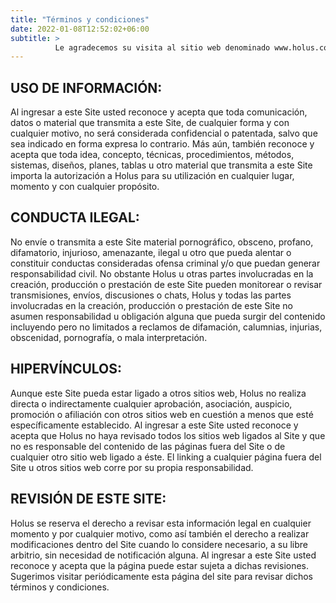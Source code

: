 ```yaml
---
title: "Términos y condiciones"
date: 2022-01-08T12:52:02+06:00
subtitle: >
          Le agradecemos su visita al sitio web denominado www.holus.com.ar (en adelante, el “Site”), el cual es operado y de propiedad de holus. Al acceder al Site usted reconoce y acepta los siguientes términos y condiciones (en adelante, los “Términos y Condiciones”). De no estar de acuerdo con los Términos y Condiciones, le recomendamos NO UTILIZAR este Site. La información legal se aplica a todas las páginas que se desprenden del Site, a menos que esté explícitamente se especifique lo contrario. Se encuentra a su disposición nuestro centro de atención al cliente holus (en adelante, el “Centro de Atención al Cliente”). Los datos de contacto del Centro de Atención al Cliente los encontrará más adelante dentro del presente.
---
```

## USO DE INFORMACIÓN:
Al ingresar a este Site usted reconoce y acepta que toda comunicación, datos o material que transmita a este Site, de cualquier forma y con cualquier motivo, no será considerada confidencial o patentada, salvo que sea indicado en forma expresa lo contrario. Más aún, también reconoce y acepta que toda idea, concepto, técnicas, procedimientos, métodos, sistemas, diseños, planes, tablas u otro material que transmita a este Site importa la autorización a Holus para su utilización en cualquier lugar, momento y con cualquier propósito.

## CONDUCTA ILEGAL:
No envíe o transmita a este Site material pornográfico, obsceno, profano, difamatorio, injurioso, amenazante, ilegal u otro que pueda alentar o constituir conductas consideradas ofensa criminal y/o que puedan generar responsabilidad civil. No obstante Holus u otras partes involucradas en la creación, producción o prestación de este Site pueden monitorear o revisar transmisiones, envíos, discusiones o chats, Holus y todas las partes involucradas en la creación, producción o prestación de este Site no asumen responsabilidad u obligación alguna que pueda surgir del contenido incluyendo pero no limitados a reclamos de difamación, calumnias, injurias, obscenidad, pornografía, o mala interpretación.

## HIPERVÍNCULOS:
Aunque este Site pueda estar ligado a otros sitios web, Holus no realiza directa o indirectamente cualquier aprobación, asociación, auspicio, promoción o afiliación con otros sitios web en cuestión a menos que esté específicamente establecido. Al ingresar a este Site usted reconoce y acepta que Holus no haya revisado todos los sitios web ligados al Site y que no es responsable del contenido de las páginas fuera del Site o de cualquier otro sitio web ligado a éste. El linking a cualquier página fuera del Site u otros sitios web corre por su propia responsabilidad.

## REVISIÓN DE ESTE SITE:
Holus se reserva el derecho a revisar esta información legal en cualquier momento y por cualquier motivo, como así también el derecho a realizar modificaciones dentro del Site cuando lo considere necesario, a su libre arbitrio, sin necesidad de notificación alguna. Al ingresar a este Site usted reconoce y acepta que la página puede estar sujeta a dichas revisiones. Sugerimos visitar periódicamente esta página del site para revisar dichos términos y condiciones.

